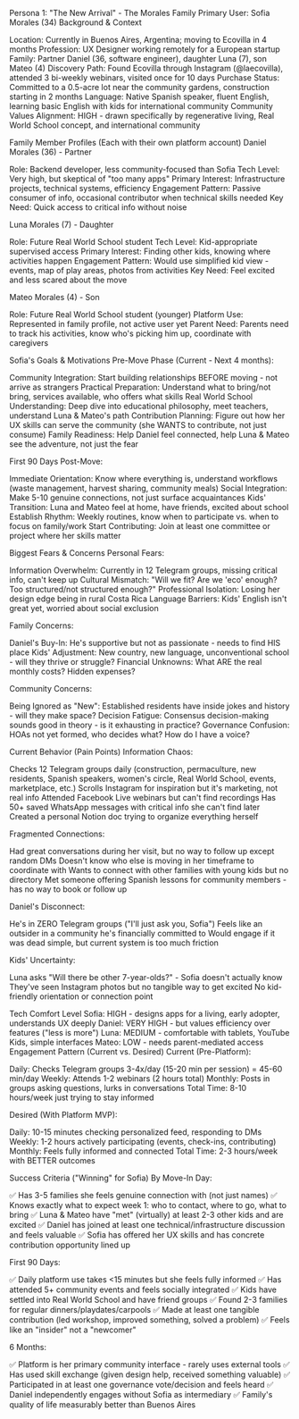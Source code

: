 Persona 1: "The New Arrival" - The Morales Family
Primary User: Sofia Morales (34)
Background & Context

Location: Currently in Buenos Aires, Argentina; moving to Ecovilla in 4 months
Profession: UX Designer working remotely for a European startup
Family: Partner Daniel (36, software engineer), daughter Luna (7), son Mateo (4)
Discovery Path: Found Ecovilla through Instagram (@laecovilla), attended 3 bi-weekly webinars, visited once for 10 days
Purchase Status: Committed to a 0.5-acre lot near the community gardens, construction starting in 2 months
Language: Native Spanish speaker, fluent English, learning basic English with kids for international community
Community Values Alignment: HIGH - drawn specifically by regenerative living, Real World School concept, and international community

Family Member Profiles (Each with their own platform account)
Daniel Morales (36) - Partner

Role: Backend developer, less community-focused than Sofia
Tech Level: Very high, but skeptical of "too many apps"
Primary Interest: Infrastructure projects, technical systems, efficiency
Engagement Pattern: Passive consumer of info, occasional contributor when technical skills needed
Key Need: Quick access to critical info without noise

Luna Morales (7) - Daughter

Role: Future Real World School student
Tech Level: Kid-appropriate supervised access
Primary Interest: Finding other kids, knowing where activities happen
Engagement Pattern: Would use simplified kid view - events, map of play areas, photos from activities
Key Need: Feel excited and less scared about the move

Mateo Morales (4) - Son

Role: Future Real World School student (younger)
Platform Use: Represented in family profile, not active user yet
Parent Need: Parents need to track his activities, know who's picking him up, coordinate with caregivers

Sofia's Goals & Motivations
Pre-Move Phase (Current - Next 4 months):

Community Integration: Start building relationships BEFORE moving - not arrive as strangers
Practical Preparation: Understand what to bring/not bring, services available, who offers what skills
Real World School Understanding: Deep dive into educational philosophy, meet teachers, understand Luna & Mateo's path
Contribution Planning: Figure out how her UX skills can serve the community (she WANTS to contribute, not just consume)
Family Readiness: Help Daniel feel connected, help Luna & Mateo see the adventure, not just the fear

First 90 Days Post-Move:

Immediate Orientation: Know where everything is, understand workflows (waste management, harvest sharing, community meals)
Social Integration: Make 5-10 genuine connections, not just surface acquaintances
Kids' Transition: Luna and Mateo feel at home, have friends, excited about school
Establish Rhythm: Weekly routines, know when to participate vs. when to focus on family/work
Start Contributing: Join at least one committee or project where her skills matter

Biggest Fears & Concerns
Personal Fears:

Information Overwhelm: Currently in 12 Telegram groups, missing critical info, can't keep up
Cultural Mismatch: "Will we fit? Are we 'eco' enough? Too structured/not structured enough?"
Professional Isolation: Losing her design edge being in rural Costa Rica
Language Barriers: Kids' English isn't great yet, worried about social exclusion

Family Concerns:

Daniel's Buy-In: He's supportive but not as passionate - needs to find HIS place
Kids' Adjustment: New country, new language, unconventional school - will they thrive or struggle?
Financial Unknowns: What ARE the real monthly costs? Hidden expenses?

Community Concerns:

Being Ignored as "New": Established residents have inside jokes and history - will they make space?
Decision Fatigue: Consensus decision-making sounds good in theory - is it exhausting in practice?
Governance Confusion: HOAs not yet formed, who decides what? How do I have a voice?

Current Behavior (Pain Points)
Information Chaos:

Checks 12 Telegram groups daily (construction, permaculture, new residents, Spanish speakers, women's circle, Real World School, events, marketplace, etc.)
Scrolls Instagram for inspiration but it's marketing, not real info
Attended Facebook Live webinars but can't find recordings
Has 50+ saved WhatsApp messages with critical info she can't find later
Created a personal Notion doc trying to organize everything herself

Fragmented Connections:

Had great conversations during her visit, but no way to follow up except random DMs
Doesn't know who else is moving in her timeframe to coordinate with
Wants to connect with other families with young kids but no directory
Met someone offering Spanish lessons for community members - has no way to book or follow up

Daniel's Disconnect:

He's in ZERO Telegram groups ("I'll just ask you, Sofia")
Feels like an outsider in a community he's financially committed to
Would engage if it was dead simple, but current system is too much friction

Kids' Uncertainty:

Luna asks "Will there be other 7-year-olds?" - Sofia doesn't actually know
They've seen Instagram photos but no tangible way to get excited
No kid-friendly orientation or connection point

Tech Comfort Level
Sofia: HIGH - designs apps for a living, early adopter, understands UX deeply
Daniel: VERY HIGH - but values efficiency over features ("less is more")
Luna: MEDIUM - comfortable with tablets, YouTube Kids, simple interfaces
Mateo: LOW - needs parent-mediated access
Engagement Pattern (Current vs. Desired)
Current (Pre-Platform):

Daily: Checks Telegram groups 3-4x/day (15-20 min per session) = 45-60 min/day
Weekly: Attends 1-2 webinars (2 hours total)
Monthly: Posts in groups asking questions, lurks in conversations
Total Time: 8-10 hours/week just trying to stay informed

Desired (With Platform MVP):

Daily: 10-15 minutes checking personalized feed, responding to DMs
Weekly: 1-2 hours actively participating (events, check-ins, contributing)
Monthly: Feels fully informed and connected
Total Time: 2-3 hours/week with BETTER outcomes

Success Criteria ("Winning" for Sofia)
By Move-In Day:

✅ Has 3-5 families she feels genuine connection with (not just names)
✅ Knows exactly what to expect week 1: who to contact, where to go, what to bring
✅ Luna & Mateo have "met" (virtually) at least 2-3 other kids and are excited
✅ Daniel has joined at least one technical/infrastructure discussion and feels valuable
✅ Sofia has offered her UX skills and has concrete contribution opportunity lined up

First 90 Days:

✅ Daily platform use takes <15 minutes but she feels fully informed
✅ Has attended 5+ community events and feels socially integrated
✅ Kids have settled into Real World School and have friend groups
✅ Found 2-3 families for regular dinners/playdates/carpools
✅ Made at least one tangible contribution (led workshop, improved something, solved a problem)
✅ Feels like an "insider" not a "newcomer"

6 Months:

✅ Platform is her primary community interface - rarely uses external tools
✅ Has used skill exchange (given design help, received something valuable)
✅ Participated in at least one governance vote/decision and feels heard
✅ Daniel independently engages without Sofia as intermediary
✅ Family's quality of life measurably better than Buenos Aires